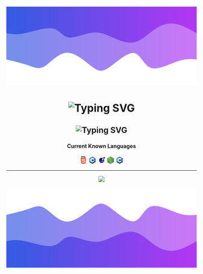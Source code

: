 
![Header](./header.png)

<h1 align="center"> <img src="https://readme-typing-svg.herokuapp.com?font=Fira+Code&pause=1000&color=F7F7F7&width=435&lines=Turning+knowledge+into+defense." alt="Typing SVG"</h1>
<h2 align="center"> <img src="https://readme-typing-svg.herokuapp.com?font=Fira+Code&size=15&pause=1000&color=F7F7F7&width=435&lines=Abusing+the+kernel+since+'20" alt="Typing SVG"</h2>
<a href="https://github.com/disbuted">
  <p align="center">
  </p>
</a>

<h4 align="center">Current Known Languages</h4>
<p align="center">
  <code><img height="20" src="https://raw.githubusercontent.com/github/explore/main/topics/html/html.png"></code>
  <code><img height="20" src="https://raw.githubusercontent.com/github/explore/main/topics/cpp/cpp.png"></code>
  <code><img height="20" src="https://raw.githubusercontent.com/github/explore/main/topics/lua/lua.png"></code>
  <code><img height="20" src="https://raw.githubusercontent.com/github/explore/main/topics/nodejs/nodejs.png"></code>
  <code><img height="20" src="https://raw.githubusercontent.com/github/explore/main/topics/cpp/cpp.png"></code>
</p>

---


<p align="center">
  <img src="https://discord.c99.nl/widget/theme-3/804666654604263425.png" />
</p>


![Footer](./footer.png)
